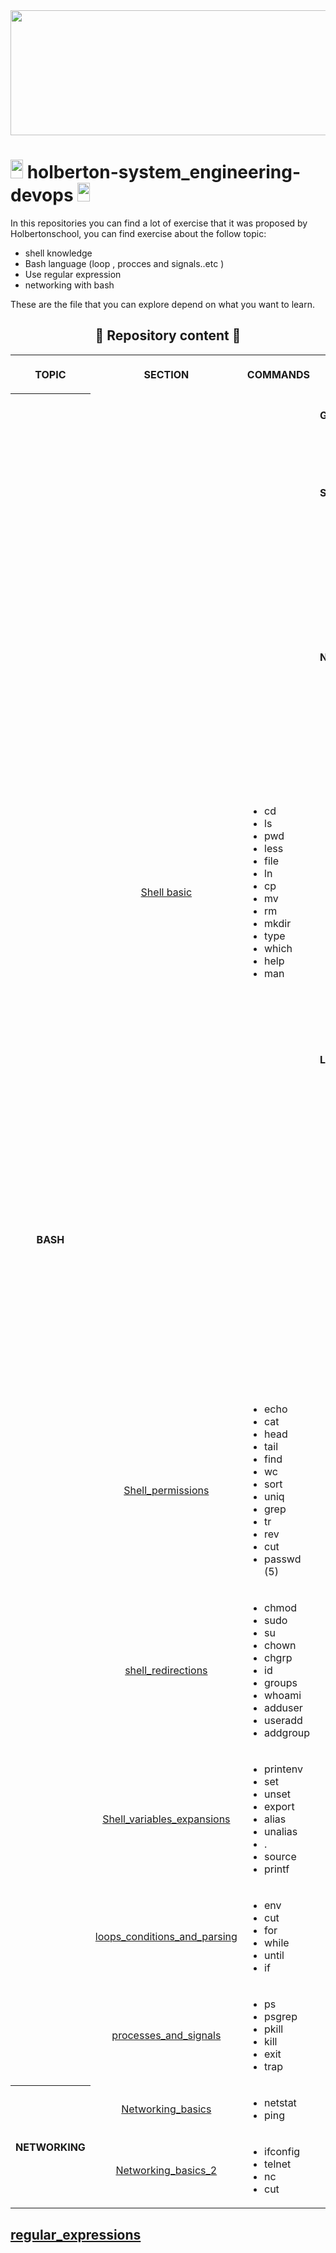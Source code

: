 <div align="center"><img src="https://user-images.githubusercontent.com/66263776/98416555-43fa9b80-204d-11eb-800a-df8e19b62655.jpg" width="700" height= "200"> </div>

# <img src="https://user-images.githubusercontent.com/66263776/98705433-b6b88f00-234b-11eb-97b7-cb193f7424f4.png" width="20" height= "30">    holberton-system_engineering-devops <img src="https://user-images.githubusercontent.com/66263776/98705433-b6b88f00-234b-11eb-97b7-cb193f7424f4.png" width="20" height= "30">

In this repositories you can find  a lot of exercise that it was 
proposed by Holbertonschool, you can find exercise about the follow topic:
* shell knowledge
* Bash language (loop , procces and signals..etc )
* Use regular expression
* networking with bash

These are the file that you can explore depend on what you want to learn.
<h2 align="center">📖 Repository content 📖</h2>

<div align="center">
    <table>
        <tr>
            <th align="center">TOPIC</th>
            <th align="center"><center>SECTION</center></th>
            <th align="center"><center>COMMANDS</center></th>
            <th align="center"><center> 🏆 LEARNING OBJETIVE 🏆 </center></th>
        </tr>
        <tr>
            <th align="center" ROWSPAN="7"><center>BASH</center></th>
        </tr>
        <tr>
            <td align="center"><a href="https://github.com/CBarreiro96/holberton-system_engineering-devops/tree/master/0x00-shell_basics">Shell basic</a></td>
            <td>
                <ul>
                    <li>cd</li>
                    <li>ls</li>
                    <li>pwd</li>
                    <li>less</li>
                    <li>file</li>
                    <li>ln</li>
                    <li>cp</li>
                    <li>mv</li>
                    <li>rm</li>
                    <li>mkdir</li>
                    <li>type</li>
                    <li>which</li>
                    <li>help</li>
                    <li>man</li>
                </ul>
            </td>
            <td>
                <h4>General</h4>
                <ul>
                    <li>What does RTFM mean?</li>
                    <li>What is a Shebang</li>
                </ul>
                <h4>Shell</h4>
                <ul>
                    <li>What is the shell</li>
                    <li>What is the difference between a terminal and a shell</li>
                    <li>What is the shell prompt</li>
                    <li>How to use the history (the basics)</li>
                </ul>
                <h4>Navigation</h4>
                <ul>
                    <li>What do the commands or built-ins <b>cd, pwd, ls</b> do</li>
                    <li>How to navigate the filesystem</li>
                    <li>What are the . and .. directories</li>
                    <li>What is the working directory, how to print it and how to change it</li>
                    <li>What is the root directory</li>
                    <li>What is the home directory, and how to go there</li>
                    <li>What is the difference between the root directory and the home directory of the user root</li>
                    <li>What are the characteristics of hidden files and how to list them</li>
                    <li>What does the command <b> cd - </b> do</li>
                </ul>
                <h4>Looking around</h4>
                <ul>
                    <li>What do the commands ls, less, file do</li>
                    <li>How do you use options and arguments with commands</li>
                    <li>Understand the ls long format and how to display it</li>
                    <li>What does the ln command do</li>
                    <li>What do you find in the most common/important directories</li>
                    <li>What is a symbolic link</li>
                    <li>What is a hard link</li>
                    <li>What is the difference between a hard link and a symbolic link</li>
                </ul>
            </td>
        </tr>
        <tr>
            <td align="center"> <a href="https://github.com/CBarreiro96/holberton-system_engineering-devops/tree/master/0x01-shell_permissions">Shell_permissions</a></td>
            <td>
                <ul>
                    <li>echo</li>
                    <li>cat</li>
                    <li>head</li>
                    <li>tail</li>
                    <li>find</li>
                    <li>wc</li>
                    <li>sort</li>
                    <li>uniq</li>
                    <li>grep</li>
                    <li>tr</li>
                    <li>rev</li>
                    <li>cut</li>
                    <li>passwd (5)</li>
                </ul>
            </td>
        </tr>
        <tr>
            <td align="center"> <a href="https://github.com/CBarreiro96/holberton-system_engineering-devops/tree/master/0x02-shell_redirections">shell_redirections</a> </td>
            <td>
                <ul>
                    <li>chmod</li>
                    <li>sudo</li>
                    <li>su</li>
                    <li>chown</li>
                    <li>chgrp</li>
                    <li>id</li>
                    <li>groups</li>
                    <li>whoami</li>
                    <li>adduser</li>
                    <li>useradd</li>
                    <li>addgroup</li>
                </ul>
            </td>
        </tr>
        <tr>
            <td align="center"> <a href="https://github.com/CBarreiro96/holberton-system_engineering-devops/tree/master/0x03-shell_variables_expansions">Shell_variables_expansions</a> </td>
            <td>
                <ul>
                    <li>printenv</li>
                    <li>set</li>
                    <li>unset</li>
                    <li>export</li>
                    <li>alias</li>
                    <li>unalias</li>
                    <li>.</li>
                    <li>source</li>
                    <li>printf</li>
                </ul>
            </td>
        </tr>
        <tr>
            <td align="center"> <a href="https://github.com/CBarreiro96/holberton-system_engineering-devops/tree/master/0x04-loops_conditions_and_parsing">loops_conditions_and_parsing</a> </td>
            <td>
                <ul>
                    <li>env</li>
                    <li>cut</li>
                    <li>for</li>
                    <li>while</li>
                    <li>until</li>
                    <li>if</li>
                </ul>
            </td>
        </tr>
        <tr>
            <td align="center"> <a href="https://github.com/CBarreiro96/holberton-system_engineering-devops/tree/master/0x05-processes_and_signals">processes_and_signals</a> </td>
            <td>
                <ul>
                    <li>ps</li>
                    <li>psgrep</li>
                    <li>pkill</li>
                    <li>kill</li>
                    <li>exit</li>
                    <li>trap</li>
                </ul>
            </td>
        </tr>
        <tr>
            <th align="center" ROWSPAN="3">NETWORKING</th>
        </tr>
        <tr>
            <td align="center"> <a href="https://github.com/CBarreiro96/holberton-system_engineering-devops/tree/master/0x07-networking_basics">Networking_basics</a>
            <td>
                <ul>
                    <li>netstat</li>
                    <li>ping</li>
                </ul>
            </td>
        </tr>
        <tr>
            <td align="center"> <a href="https://github.com/CBarreiro96/holberton-system_engineering-devops/tree/master/0x08-networking_basics_2">Networking_basics_2</a></td>
            <td>
                <ul>
                    <li>ifconfig</li>
                    <li>telnet</li>
                    <li>nc</li>
                    <li>cut</li>
                </ul>
            </td>
        </tr>
    </table>
</div>

## [regular_expressions](https://github.com/CBarreiro96/holberton-system_engineering-devops/tree/master/0x06-regular_expressions)
## []()
